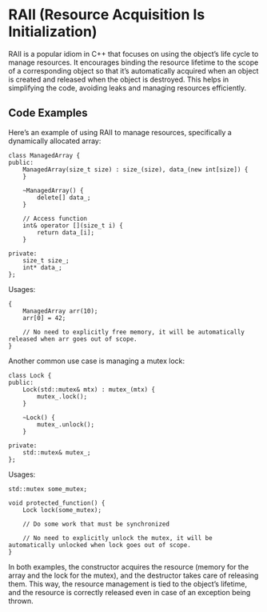 # RAII (Resource Acquisition Is Initialization)

RAII is a popular idiom in C++ that focuses on using the object’s life cycle to manage resources. It encourages binding the resource lifetime to the scope of a corresponding object so that it’s automatically acquired when an object is created and released when the object is destroyed. This helps in simplifying the code, avoiding leaks and managing resources efficiently.

## Code Examples

Here’s an example of using RAII to manage resources, specifically a dynamically allocated array:

```
class ManagedArray {
public:
    ManagedArray(size_t size) : size_(size), data_(new int[size]) {
    }

    ~ManagedArray() {
        delete[] data_;
    }

    // Access function
    int& operator [](size_t i) {
        return data_[i];
    }

private:
    size_t size_;
    int* data_;
};
```

Usages:

```
{
    ManagedArray arr(10);
    arr[0] = 42;

    // No need to explicitly free memory, it will be automatically released when arr goes out of scope.
}
```

Another common use case is managing a mutex lock:

```
class Lock {
public:
    Lock(std::mutex& mtx) : mutex_(mtx) {
        mutex_.lock();
    }

    ~Lock() {
        mutex_.unlock();
    }

private:
    std::mutex& mutex_;
};
```

Usages:

```
std::mutex some_mutex;

void protected_function() {
    Lock lock(some_mutex);

    // Do some work that must be synchronized

    // No need to explicitly unlock the mutex, it will be automatically unlocked when lock goes out of scope.
}
```

In both examples, the constructor acquires the resource (memory for the array and the lock for the mutex), and the destructor takes care of releasing them. This way, the resource management is tied to the object’s lifetime, and the resource is correctly released even in case of an exception being thrown.
